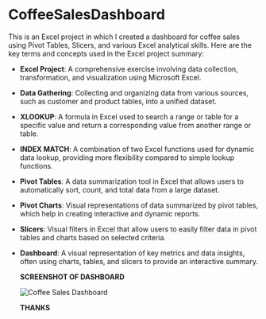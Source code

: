 
# CoffeeSalesDashboard

This is an Excel project in which I created a dashboard for coffee sales using Pivot Tables, Slicers, and various Excel analytical skills. Here are the key terms and concepts used in the Excel project summary:

- **Excel Project**: A comprehensive exercise involving data collection, transformation, and visualization using Microsoft Excel.
- **Data Gathering**: Collecting and organizing data from various sources, such as customer and product tables, into a unified dataset.
- **XLOOKUP**: A formula in Excel used to search a range or table for a specific value and return a corresponding value from another range or table.
- **INDEX MATCH**: A combination of two Excel functions used for dynamic data lookup, providing more flexibility compared to simple lookup functions.
- **Pivot Tables**: A data summarization tool in Excel that allows users to automatically sort, count, and total data from a large dataset.
- **Pivot Charts**: Visual representations of data summarized by pivot tables, which help in creating interactive and dynamic reports.
- **Slicers**: Visual filters in Excel that allow users to easily filter data in pivot tables and charts based on selected criteria.
- **Dashboard**: A visual representation of key metrics and data insights, often using charts, tables, and slicers to provide an interactive summary.
  
  **SCREENSHOT OF DASHBOARD**
  
  ![Coffee Sales Dashboard](https://github.com/user-attachments/assets/1b0ae278-adc2-4504-8af3-d4b608e35ed7)

  **THANKS**
